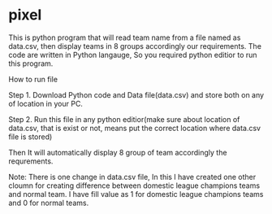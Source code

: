 # pixel
This is python program that will read team name from a file named as data.csv, then display teams in 8 groups accordingly our requirements. The code are written in Python langauge, So you required python editior to run this program.

How to run file

Step 1. Download Python code and Data file(data.csv) and store both on any of location in your PC.

Step 2. Run this file in any python editior(make sure about location of data.csv, that is exist or not, means put the correct location where data.csv file is stored)

Then It will automatically display 8 group of team accordingly the requrements.

Note:
There is one change in data.csv file, In this I have created one other cloumn for creating difference between domestic league champions teams and normal team. I have fill value as 1 for domestic league champions teams and 0 for normal teams. 
